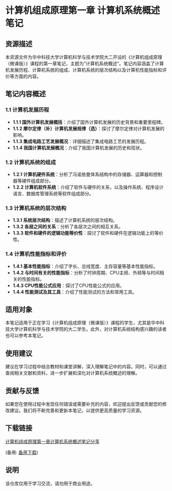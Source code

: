 # 计算机组成原理第一章 计算机系统概述笔记

## 资源描述

本资源文件为华中科技大学计算机科学与技术学院大二开设的《计算机组成原理（微课版）》课程的第一章笔记，主题为“计算机系统概述”。笔记内容涵盖了计算机发展历程、计算机系统的组成、计算机系统的层次结构以及计算机性能指标和评价等方面的内容。

## 笔记内容概述

### 1.1 计算机发展历程
- **1.1.1 国外计算机发展概括**：介绍了国外计算机发展的历史背景和重要里程碑。
- **1.1.2 摩尔定律（补）计算机发展规律（选）**：探讨了摩尔定律对计算机发展的影响。
- **1.1.3 集成电路工艺发展概况**：详细描述了集成电路工艺的发展历程。
- **1.1.4 我国计算机发展概况**：介绍了我国计算机发展的历史和现状。

### 1.2 计算机系统的组成
- **1.2.1 计算机硬件系统**：分析了冯诺依曼体系结构中的存储器、运算器和控制器等硬件组成部分。
- **1.2.2 计算机软件系统**：介绍了软件与硬件的关系，以及操作系统、程序设计语言、数据库管理系统等软件组成部分。

### 1.3 计算机系统的层次结构
- **1.3.1 系统层次结构**：描述了计算机系统的层次结构。
- **1.3.2 各层之间的关系**：分析了各层次之间的相互关系。
- **1.3.3 软件和硬件的逻辑功能等价性**：探讨了软件和硬件在逻辑功能上的等价性。

### 1.4 计算机性能指标和评价
- **1.4.1 基本性能指标**：介绍了字长、总线宽度、主存容量等基本性能指标。
- **1.4.2 与时间有关的性能指标**：分析了时钟周期、CPU主频、外频等与时间相关的性能指标。
- **1.4.3 CPU性能公式应用**：探讨了CPU性能公式的应用。
- **1.4.4 性能测试及其工具**：介绍了性能测试的方法和常用工具。

## 适用对象

本笔记适用于正在学习《计算机组成原理（微课版）》课程的学生，尤其是华中科技大学计算机科学与技术学院的大二学生。此外，对计算机系统结构感兴趣的读者也可以参考本笔记。

## 使用建议

建议在学习过程中结合教材和课堂讲解，深入理解笔记中的内容。同时，可以通过查阅相关文献和资料，进一步扩展和深化对计算机系统概述的理解。

## 贡献与反馈

如果您在使用过程中发现任何错误或需要补充的内容，欢迎提出反馈或贡献您的修改建议。我们将不断完善和更新本笔记，以提供更高质量的学习资源。

## 下载链接
[计算机组成原理第一章计算机系统概述笔记分享](https://pan.quark.cn/s/023d5ad823a8) 

(备用: [备用下载](https://pan.baidu.com/s/1_ZxsbRGstVuDRN1Z29QQ_Q?pwd=1234))

## 说明

该仓库仅用于学习交流，请勿用于商业用途。
